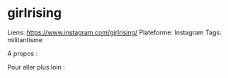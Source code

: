 # girlrising

Liens: https://www.instagram.com/girlrising/
Plateforme: Instagram
Tags: militantisme

A propos :

Pour aller plus loin :